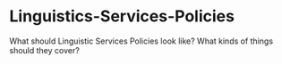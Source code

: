 # Linguistics-Services-Policies
What should Linguistic Services Policies look like? What kinds of things should they cover?
